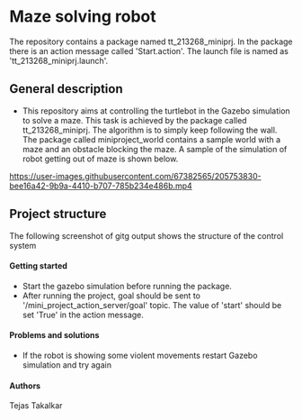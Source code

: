 # Maze solving robot

The repository contains a package named tt_213268_miniprj. In the package there is an action message called 'Start.action'. The launch file is named as 'tt_213268_miniprj.launch'.

## General description
 
* This repository aims at controlling the turtlebot in the Gazebo simulation to solve a maze. This task is achieved by the package called tt_213268_miniprj. The algorithm is to simply keep following the wall. The package called miniproject_world contains a sample world with a maze and an obstacle blocking the maze.  A sample of the simulation of robot getting out of maze is shown below.
  
https://user-images.githubusercontent.com/67382565/205753830-bee16a42-9b9a-4410-b707-785b234e486b.mp4


## Project structure
The following screenshot of gitg output shows the structure of the control system

#### Getting started

* Start the gazebo simulation before running the package.
* After running the project, goal should be sent to '/mini_project_action_server/goal' topic. The value of 'start' should be set 'True' in the action message.
 
 #### Problems and solutions

 * If the robot is showing some violent movements restart Gazebo simulation and try again

 #### Authors

 Tejas Takalkar



